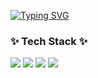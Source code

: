 [![Typing SVG](https://readme-typing-svg.demolab.com/?lines=Welcome+to+wlgggy's+github)](https://git.io/typing-svg)
<h3>✨ Tech Stack ✨</h3>
<div>
  <img src="https://img.shields.io/badge/Java-007396?style=for-the-badge&logo=Java&logoColor=white"> 
<!--   <img src="https://img.shields.io/badge/JSP-007396?style=for-the-badge&logo=JSP&logoColor=white"> -->
<!--   <img src="https://img.shields.io/badge/python-3776AB?style=for-the-badge&logo=python&logoColor=white">  -->
  <img src="https://img.shields.io/badge/html5-E34F26?style=for-the-badge&logo=html5&logoColor=white"> 
  <img src="https://img.shields.io/badge/css3-1572B6?style=for-the-badge&logo=css3&logoColor=white"> 
  <img src="https://img.shields.io/badge/JavaScript-F7DF1E.svg?style=for-the-badge&logo=JavaScript&logoColor=white">
<!--   <img src="https://img.shields.io/badge/react-20232a.svg?style=for-the-badge&logo=react&logoColor=61DAFB" /> -->
</div>


